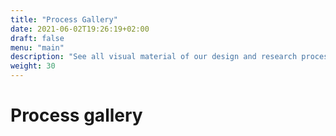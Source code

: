 ```yaml
---
title: "Process Gallery"
date: 2021-06-02T19:26:19+02:00
draft: false
menu: "main"
description: "See all visual material of our design and research process"
weight: 30
---
```


# Process gallery
